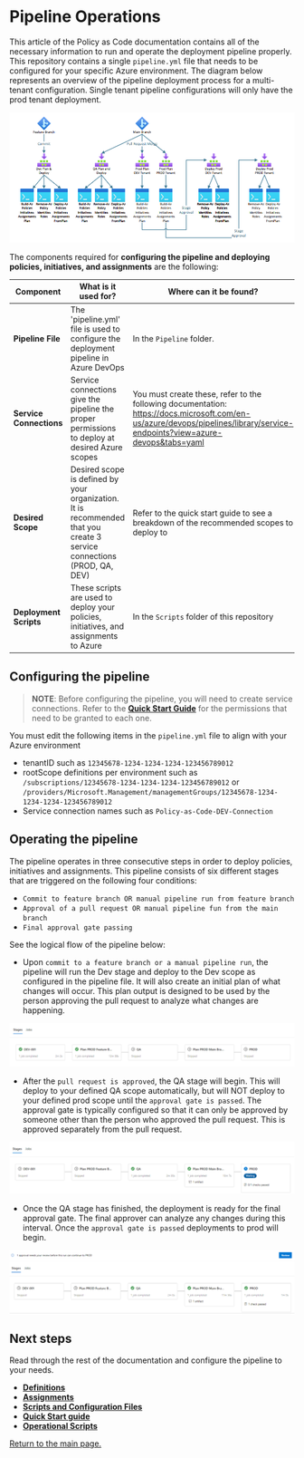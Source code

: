 # Pipeline Operations

This article of the Policy as Code documentation contains all of the necessary information to run and operate the deployment pipeline properly. This repository contains a single `pipeline.yml` file that needs to be configured for your specific Azure environment.
The diagram below represents an overview of the pipeline deployment process for a multi-tenant configuration. Single tenant pipeline configurations will only have the prod tenant deployment.

![image.png](https://github.com/Azure/enterprise-azure-policy-as-code/blob/main/Docs/Images/PipelineOverview.PNG)

The components required for **configuring the pipeline and deploying policies, initiatives, and assignments** are the following:

| Component | What is it used for? | Where can it be found? |
|--|--|--|
| **Pipeline File** | The 'pipeline.yml' file is used to configure the deployment pipeline in Azure DevOps | In the `Pipeline` folder. |
| **Service Connections** | Service connections give the pipeline the proper permissions to deploy at desired Azure scopes | You must create these, refer to the following documentation:  https://docs.microsoft.com/en-us/azure/devops/pipelines/library/service-endpoints?view=azure-devops&tabs=yaml |
| **Desired Scope** | Desired scope is defined by your organization. It is recommended that you create 3 service connections (PROD, QA, DEV) | Refer to the quick start guide to see a breakdown of the recommended scopes to deploy to |
| **Deployment Scripts** | These scripts are used to deploy your policies, initiatives, and assignments to Azure | In the `Scripts` folder of this repository |

## Configuring the pipeline
> **NOTE**: Before configuring the pipeline, you will need to create service connections. Refer to the **[Quick Start Guide](../README.md)** for the permissions that need to be granted to each one.

You must edit the following items in the `pipeline.yml` file to align with your Azure environment
 - tenantID such as `12345678-1234-1234-1234-123456789012`
 - rootScope definitions per environment such as `/subscriptions/12345678-1234-1234-1234-123456789012` or `/providers/Microsoft.Management/managementGroups/12345678-1234-1234-1234-123456789012`
 - Service connection names such as `Policy-as-Code-DEV-Connection`

## Operating the pipeline

The pipeline operates in three consecutive steps in order to deploy policies, initiatives and assignments. This pipeline consists of six different stages that are triggered on the following four conditions:
- `Commit to feature branch OR manual pipeline run from feature branch`
- `Approval of a pull request OR manual pipeline fun from the main branch`
- `Final approval gate passing`

See the logical flow of the pipeline below:
- Upon `commit to a feature branch or a manual pipeline run`, the pipeline will run the Dev stage and deploy to the Dev scope as configured in the pipeline file. It will also create an initial plan of what changes will occur. This plan output is designed to be used by the person approving the pull request to analyze what changes are happening.

![image.png](https://github.com/Azure/enterprise-azure-policy-as-code/blob/main/Docs/Images/FiveStageCommit.PNG)

- After the `pull request is approved`, the QA stage will begin. This will deploy to your defined QA scope automatically, but will NOT deploy to your defined prod scope until the `approval gate is passed`. The approval gate is typically configured so that it can only be approved by someone other than the person who approved the pull request. This is approved separately from the pull request.

![image.png](https://github.com/Azure/enterprise-azure-policy-as-code/blob/main/Docs/Images/5StagePRApproval.PNG)

- Once the QA stage has finished, the deployment is ready for the final approval gate. The final approver can analyze any changes during this interval. Once the `approval gate is passed` deployments to prod will begin.

![image.png](https://github.com/Azure/enterprise-azure-policy-as-code/blob/main/Docs/Images/ApprovalGate.PNG)
![image.png](https://github.com/Azure/enterprise-azure-policy-as-code/blob/main/Docs/Images/5stageFinalDeployment.PNG)

## Next steps
Read through the rest of the documentation and configure the pipeline to your needs.

- **[Definitions](Definitions.md)**
- **[Assignments](Assignments.md)**
- **[Scripts and Configuration Files](ScriptsAndConfigurationFiles.md)**
- **[Quick Start guide](../README.md)**
- **[Operational Scripts](OperationalScripts.md)**

[Return to the main page.](https://github.com/Azure/enterprise-azure-policy-as-code)
